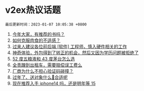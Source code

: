 # v2ex热议话题

`最后更新时间：2023-01-07 10:05:38 +0800`

1. [今年大家，有推荐的书吗？](https://www.v2ex.com/t/906929)
1. [如何克服肉食的不适感？](https://www.v2ex.com/t/907027)
1. [过来人建议各位前后端 [软件] 工程师，慎入硬件相关的工作](https://www.v2ex.com/t/906962)
1. [神奇体验，外包得到了转正的机会，然后又因为学历问题被拒绝了](https://www.v2ex.com/t/907026)
1. [52 度五粮液和 43 度茅台怎么选](https://www.v2ex.com/t/906958)
1. [全责蹭到出租车，需要赔偿误工费么](https://www.v2ex.com/t/906978)
1. [厂商为什么不担心验证码碰撞？](https://www.v2ex.com/t/906936)
1. [过年了、送对象什么🎁合适呢](https://www.v2ex.com/t/906943)
1. [现在推荐入手 iphone14 吗，还是明年等 15](https://www.v2ex.com/t/906969)

